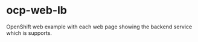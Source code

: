 # ocp-web-lb
OpenShift web example with each web page showing the backend service which is supports.
